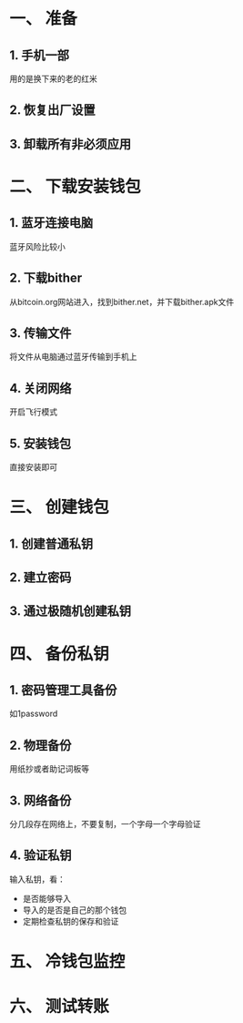 # 一、 准备

## 1. 手机一部

用的是换下来的老的红米

## 2. 恢复出厂设置

## 3. 卸载所有非必须应用

# 二、 下载安装钱包

## 1. 蓝牙连接电脑

蓝牙风险比较小

## 2. 下载bither

从bitcoin.org网站进入，找到bither.net，并下载bither.apk文件

## 3. 传输文件

将文件从电脑通过蓝牙传输到手机上

## 4. 关闭网络

开启飞行模式

## 5. 安装钱包

直接安装即可

# 三、 创建钱包

## 1. 创建普通私钥

## 2. 建立密码

## 3. 通过极随机创建私钥

# 四、 备份私钥

## 1. 密码管理工具备份

如1password

## 2. 物理备份

用纸抄或者助记词板等

## 3. 网络备份

分几段存在网络上，不要复制，一个字母一个字母验证

## 4. 验证私钥

输入私钥，看：

- 是否能够导入
- 导入的是否是自己的那个钱包
- 定期检查私钥的保存和验证

# 五、 冷钱包监控

# 六、 测试转账













